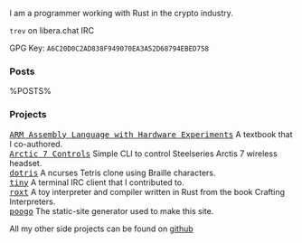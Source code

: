 I am a programmer working with Rust in the crypto industry.

`trev` on libera.chat IRC

GPG Key: `A6C20D0C2AD838F949070EA3A52D68794EBED758`

### Posts

%POSTS%

### Projects

<tt>[ARM Assembly Language with Hardware Experiments](https://link.springer.com/book/10.1007/978-3-319-11704-1)</tt> A textbook that I co-authored.<br>
<tt>[Arctic 7 Controls](https://github.com/trevarj/arctis7_controls)</tt> Simple CLI to control Steelseries Arctis 7 wireless headset.<br>
<tt>[dotris](https://github.com/trevarj/dotris)</tt> A ncurses Tetris clone using Braille characters.<br>
<tt>[tiny](https://github.com/trevarj/tiny)</tt> A terminal IRC client that I contributed to.<br>
<tt>[roxt](https://github.com/trevarj/roxt)</tt> A toy interpreter and compiler written in Rust from the book Crafting Interpreters.<br>
<tt>[poogo](https://github.com/trevarj/poogo)</tt> The static-site generator
used to make this site.<br>

All my other side projects can be found on [github](https://github.com/trevarj?tab=repositories)


